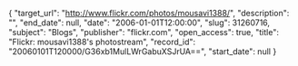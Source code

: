 {
  "target_url": "http://www.flickr.com/photos/mousavi1388/", 
  "description": "", 
  "end_date": null, 
  "date": "2006-01-01T12:00:00", 
  "slug": 31260716, 
  "subject": "Blogs", 
  "publisher": "flickr.com", 
  "open_access": true, 
  "title": "Flickr: mousavi1388's photostream", 
  "record_id": "20060101T120000/G36xb1MulLWrGabuXSJrUA==", 
  "start_date": null
}

